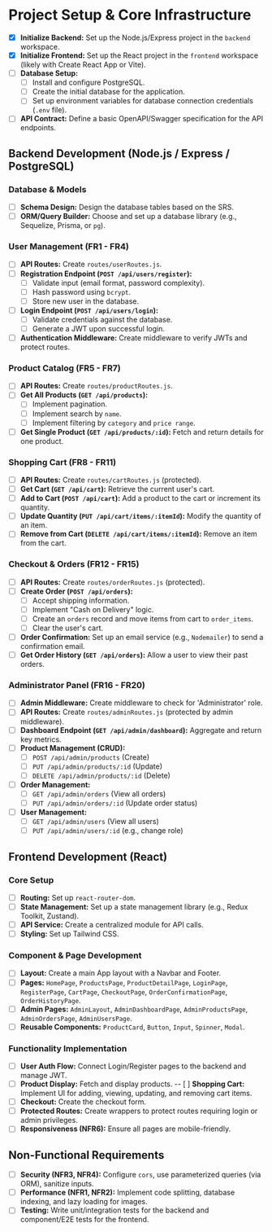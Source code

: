 # Project Setup & Core Infrastructure

- [x] **Initialize Backend:** Set up the Node.js/Express project in the `backend` workspace.
- [x] **Initialize Frontend:** Set up the React project in the `frontend` workspace (likely with Create React App or Vite).
- [ ] **Database Setup:**
  - [ ] Install and configure PostgreSQL.
  - [ ] Create the initial database for the application.
  - [ ] Set up environment variables for database connection credentials (`.env` file).
- [ ] **API Contract:** Define a basic OpenAPI/Swagger specification for the API endpoints.

## Backend Development (Node.js / Express / PostgreSQL)

### **Database & Models**

- [ ] **Schema Design:** Design the database tables based on the SRS.
- [ ] **ORM/Query Builder:** Choose and set up a database library (e.g., Sequelize, Prisma, or `pg`).

### **User Management (FR1 - FR4)**

- [ ] **API Routes:** Create `routes/userRoutes.js`.
- [ ] **Registration Endpoint (`POST /api/users/register`):**
  - [ ] Validate input (email format, password complexity).
  - [ ] Hash password using `bcrypt`.
  - [ ] Store new user in the database.
- [ ] **Login Endpoint (`POST /api/users/login`):**
  - [ ] Validate credentials against the database.
  - [ ] Generate a JWT upon successful login.
- [ ] **Authentication Middleware:** Create middleware to verify JWTs and protect routes.

### **Product Catalog (FR5 - FR7)**

- [ ] **API Routes:** Create `routes/productRoutes.js`.
- [ ] **Get All Products (`GET /api/products`):**
  - [ ] Implement pagination.
  - [ ] Implement search by `name`.
  - [ ] Implement filtering by `category` and `price range`.
- [ ] **Get Single Product (`GET /api/products/:id`):** Fetch and return details for one product.

### **Shopping Cart (FR8 - FR11)**

- [ ] **API Routes:** Create `routes/cartRoutes.js` (protected).
- [ ] **Get Cart (`GET /api/cart`):** Retrieve the current user's cart.
- [ ] **Add to Cart (`POST /api/cart`):** Add a product to the cart or increment its quantity.
- [ ] **Update Quantity (`PUT /api/cart/items/:itemId`):** Modify the quantity of an item.
- [ ] **Remove from Cart (`DELETE /api/cart/items/:itemId`):** Remove an item from the cart.

### **Checkout & Orders (FR12 - FR15)**

- [ ] **API Routes:** Create `routes/orderRoutes.js` (protected).
- [ ] **Create Order (`POST /api/orders`):**
  - [ ] Accept shipping information.
  - [ ] Implement "Cash on Delivery" logic.
  - [ ] Create an `orders` record and move items from cart to `order_items`.
  - [ ] Clear the user's cart.
- [ ] **Order Confirmation:** Set up an email service (e.g., `Nodemailer`) to send a confirmation email.
- [ ] **Get Order History (`GET /api/orders`):** Allow a user to view their past orders.

### **Administrator Panel (FR16 - FR20)**

- [ ] **Admin Middleware:** Create middleware to check for 'Administrator' role.
- [ ] **API Routes:** Create `routes/adminRoutes.js` (protected by admin middleware).
- [ ] **Dashboard Endpoint (`GET /api/admin/dashboard`):** Aggregate and return key metrics.
- [ ] **Product Management (CRUD):**
  - [ ] `POST /api/admin/products` (Create)
  - [ ] `PUT /api/admin/products/:id` (Update)
  - [ ] `DELETE /api/admin/products/:id` (Delete)
- [ ] **Order Management:**
  - [ ] `GET /api/admin/orders` (View all orders)
  - [ ] `PUT /api/admin/orders/:id` (Update order status)
- [ ] **User Management:**
  - [ ] `GET /api/admin/users` (View all users)
  - [ ] `PUT /api/admin/users/:id` (e.g., change role)

## Frontend Development (React)

### **Core Setup**

- [ ] **Routing:** Set up `react-router-dom`.
- [ ] **State Management:** Set up a state management library (e.g., Redux Toolkit, Zustand).
- [ ] **API Service:** Create a centralized module for API calls.
- [ ] **Styling:** Set up Tailwind CSS.

### **Component & Page Development**

- [ ] **Layout:** Create a main App layout with a Navbar and Footer.
- [ ] **Pages:** `HomePage`, `ProductsPage`, `ProductDetailPage`, `LoginPage`, `RegisterPage`, `CartPage`, `CheckoutPage`, `OrderConfirmationPage`, `OrderHistoryPage`.
- [ ] **Admin Pages:** `AdminLayout`, `AdminDashboardPage`, `AdminProductsPage`, `AdminOrdersPage`, `AdminUsersPage`.
- [ ] **Reusable Components:** `ProductCard`, `Button`, `Input`, `Spinner`, `Modal`.

### **Functionality Implementation**

- [ ] **User Auth Flow:** Connect Login/Register pages to the backend and manage JWT.
- [ ] **Product Display:** Fetch and display products.
-- [ ] **Shopping Cart:** Implement UI for adding, viewing, updating, and removing cart items.
- [ ] **Checkout:** Create the checkout form.
- [ ] **Protected Routes:** Create wrappers to protect routes requiring login or admin privileges.
- [ ] **Responsiveness (NFR6):** Ensure all pages are mobile-friendly.

## Non-Functional Requirements

- [ ] **Security (NFR3, NFR4):** Configure `cors`, use parameterized queries (via ORM), sanitize inputs.
- [ ] **Performance (NFR1, NFR2):** Implement code splitting, database indexing, and lazy loading for images.
- [ ] **Testing:** Write unit/integration tests for the backend and component/E2E tests for the frontend.
